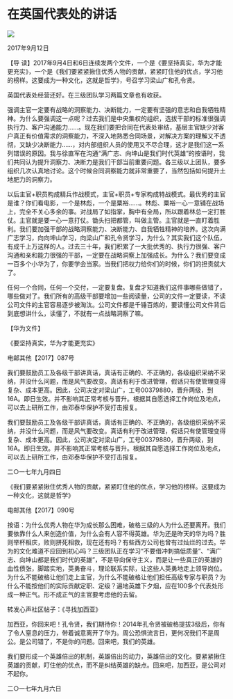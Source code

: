 # 在英国代表处的讲话
<img class="pv" src="https://api.visitor.plantree.me/visitor-badge/pv?namespace=plantree.me&key=renzhengfei-speeches/./docs/speeches/2017/09/在英国代表处的讲话.md">


2017年9月12日



【导  读】2017年9月4日和6日连续发两个文件，一个是《要坚持真实，华为才能更充实》，一个是《我们要紧紧揪住优秀人物的贡献，紧紧盯住他的优点，学习他的榜样。这要成为一种文化，这就是哲学》，号召学习梁山广和孔令贤。



英国代表处经营还好。在三级团队学习两篇文章也有收获。

强调主官一定要有战略的洞察能力、决断能力，一定要有坚强的意志和自我牺牲精神。为什么要强调这一点呢？过去我们是中央集权的组织，选拔干部的标准很强调执行力、客户沟通能力……。现在我们要把合同在代表处审结，基层主官缺少对客户真正有价值需求的洞察能力，不深入地熟悉合同场景，对解决方案的理解又不透彻，又缺少决断能力……，对内部组织人员的使用又不尽合理，这才是我们这一系列错误的原因。我与徐直军在沟通“满广志、向坤山是我们时代英雄”的按语时，我们共同认为提升洞察力、决断力是我们干部当前重要问题。各三级以上团队，要多组织几次认真地讨论。这个时候合同洞察能力就非常重要了，当然包括如何提升土地肥力的洞察力。

以后主官+职员构成精兵作战模式，主官+职员+专家构成特战模式。最优秀的主官是谁？你们看电影，一个是林彪，一个是粟裕……。林彪、粟裕一心一意铺在战场上，完全不关心多余的事。对战局了如指掌，胸中有全局，所以跟着林总一定打胜仗。主官就是要一心一意打仗。锄头扫把都管，叫做主管。主官就是一直盯着胜利。我们要加强干部的战略洞察能力、决断能力、自我牺牲精神的培养。这次向满广志学习，向向坤山学习，向梁山广和孔令贤学习，为什么？其实我们这个队伍，有成千上万这样的人。过去三十年，我们积累了一大批优秀的、执行力很强、客户沟通和亲和能力很强的干部，一定要在战略洞察上加强成长。为什么？我们要变成一百多个小华为了，你要学会当家。当我们把权力给你们的时候，你们的担责就大了。

任何一个合同，任何一个交付，一定要复盘。复盘才知道我们这件事哪些做错了，哪些做对了。我们所有的高级干部要增加一些阅读量，公司的文件一定要读，不读公司文件的主官容易逐步被淘汰。公司文件都是千锤百炼的，要读懂公司文件背后到底想讲什么，读懂了，不就有一点战略洞察了嘛。



【华为文件】

《要坚持真实，华为才能更充实》

电邮其他【2017】087号



我们要鼓励员工及各级干部讲真话，真话有正确的、不正确的，各级组织采纳不采纳，并没什么问题，而是风气要改变。真话有利于改进管理，假话只有使管理变得复杂、成本更高。因此，公司决定对梁山广，工号00379880，晋升两级，到16A。即日生效。并不影响其正常考核与晋升。根据其自愿选择工作岗位及地点，可以去上研所工作，由邓泰华保护不受打击报复。

我们要鼓励员工及各级干部讲真话，真话有正确的、不正确的，各级组织采纳不采纳，并没什么问题，而是风气要改变。真话有利于改进管理，假话只有使管理变得复杂、成本更高。因此，公司决定对梁山广，工号00379880，晋升两级，到16A。即日生效。并不影响其正常考核与晋升。根据其自愿选择工作岗位及地点，可以去上研所工作，由邓泰华保护不受打击报复。



二○一七年九月四日



《我们要紧紧揪住优秀人物的贡献，紧紧盯住他的优点，学习他的榜样。这要成为一种文化，这就是哲学》

电邮其他【2017】090号



  按语：为什么优秀人物在华为成长那么困难，破格三级的人为什么还要离开。我们要依靠什么人来创造价值，为什么会有人容不得英雄。华为还是昨天的华为吗？胜则举杯相庆，败则拼死相救，现在还有吗？有些西方公司也曾有过灿烂的过去。华为的文化难道不应回到初心吗？三级团队正在学习“不要借冲刺搞低质量”、“满广志、向坤山都是我们时代的英雄”，不是导向保守主义，而是让一些真正的英雄的血性偾张，脚踏实地，英勇奋斗，理论联系实际，让这些人英勇地走上领导岗位。为什么不能破格让他们走上主官，为什么不能破格让他们担任高级专家与职员？为什么不能按他们的实际贡献定职、定级？遍地英雄下夕烟，应在100多个代表处形成一种正气。形不成正气的主官要考虑他的去留。

  转发心声社区帖子：《寻找加西亚》

  加西亚，你回来吧！孔令贤，我们期待你！2014年孔令贤被破格提拔3级后，你有了令人窒息的压力，带着诚意离开了华为。周公恐惧流言日，更何况我们不是周公。是公司错了，不是你的问题。回来吧，我们的英雄。

  我们要形成一个英雄倍出的机制，英雄倍出的动力，英雄倍出的文化。要紧紧揪住英雄的贡献，盯住他的优点，而不是纠结英雄的缺点。回来吧，加西亚，是公司对不起你。



二○一七年九月六日
